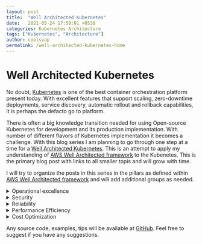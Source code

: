 ```yaml
---
layout: post
title:  "Well Architected Kubernetes"
date:   2021-05-24 17:50:01 +0530
categories: Kubernetes Architecture
tags: ["Kubernetes", "Architecture"]
author: coolsvap
permalink: /well-architected-kubernetes-home
---
```

# Well Architected Kubernetes

No doubt, [Kubernetes](0)  is one of the best container orchestration platform present today. With excellent features that support scaling, zero-downtime deployments, service discovery, automatic rollout and rollback capabilities, it is perhaps the defacto go to platform. 

There is often a big knowledge transition needed for using Open-source Kubernetes for development and its production implementation. With number of different flavors of Kubernetes implementation it becomes a challenge. With this blog series I am planning to go through one step at a time for a [Well Architected Kubernetes](/well-architected-kubernetes-home). This is an attempt to apply my understanding of [AWS Well Architected framework](1) to the Kubenetes. This is the primary blog post with links to all smaller topis and will grow with time.

I will try to organize the posts in this series in the pillars as defined within [AWS Well Architected framework](1) and will add additional groups as needed.

<details> 
<summary> Operational excellence</summary>
</details>
<details> 
<summary> Security</summary>
</details>
<details> 
<summary> Reliability</summary>
</details>
<details> 
<summary> Performance Efficiency</summary>
</details>
<details> 
<summary> Cost Optimization</summary>
</details>


Any source code, examples, tips will be available at [GitHub](2). Feel free to suggest if you have any suggestions.

[0]: https://kubernetes.io/
[1]: https://aws.amazon.com/architecture/well-architected/
[2]: https://github.com/cloudnative-tech